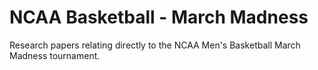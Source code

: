 # NCAA Basketball - March Madness

Research papers relating directly to the NCAA Men's Basketball March Madness tournament. 